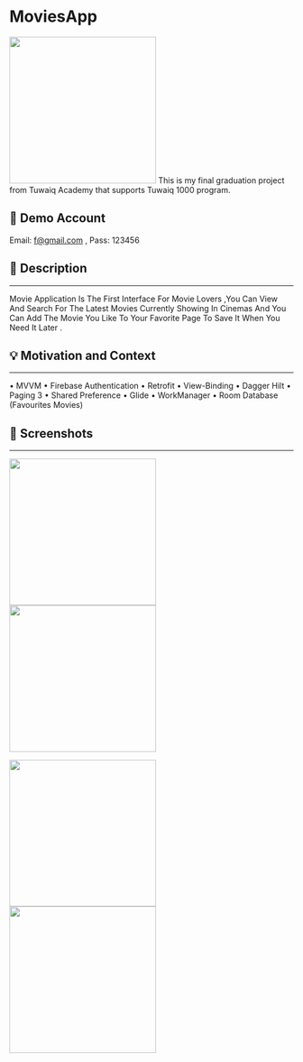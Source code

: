 # MoviesApp
<img src="https://user-images.githubusercontent.com/91477096/150673029-1f2272d0-5ef0-424f-9bd3-3cc202648514.png" width="260"> 
<!---  <OWNER> faisalha98 <REPOSITORY> MovieApp. -->
This is my final graduation project from Tuwaiq Academy that supports Tuwaiq 1000 program.

## :memo: Demo Account
Email: f@gmail.com , Pass: 123456

## :scroll: Description
---
 Movie Application Is The First Interface For Movie Lovers ,You Can View And Search For The Latest Movies Currently Showing In Cinemas And You Can Add The Movie You Like To Your Favorite Page To Save It When You Need It Later .


## :bulb: Motivation and Context
---
 •	MVVM
 •	Firebase Authentication
 •	Retrofit
 •	View-Binding
 •	Dagger Hilt 
 •	Paging 3
 •	Shared Preference
 •	Glide
 •  WorkManager
 •	Room Database (Favourites Movies)

## :camera_flash: Screenshots
---
<img src="https://user-images.githubusercontent.com/91477096/149754430-05170843-bbc9-43a1-8edb-265ae62ec729.gif" width="260">  <img src="https://user-images.githubusercontent.com/91477096/149753487-d6f4d8bc-44b1-4409-8a64-1a3d00ca1faf.gif" width="260"> 

<img src="https://user-images.githubusercontent.com/91477096/149754689-2549aa89-40ef-4f0c-ab9b-279d0edb4b25.gif" width="260"> <img src="https://user-images.githubusercontent.com/91477096/149755952-093c91a3-f680-483d-b2ac-a00bae5cc6e7.gif" width="260">
